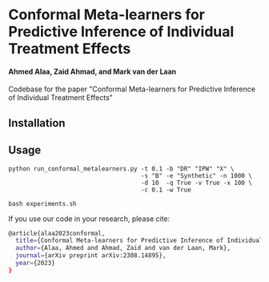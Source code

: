 # Conformal Meta-learners for Predictive Inference of Individual Treatment Effects
#### Ahmed Alaa, Zaid Ahmad, and Mark van der Laan
Codebase for the paper "Conformal Meta-learners for Predictive Inference of Individual Treatment Effects"

## Installation

## Usage

```
python run_conformal_metalearners.py -t 0.1 -b "DR" "IPW" "X" \
                                     -s "B" -e "Synthetic" -n 1000 \
                                     -d 10  -q True -v True -x 100 \
                                     -c 0.1 -w True
```

```
bash experiments.sh
```

If you use our code in your research, please cite:
```sh
@article{alaa2023conformal,
  title={Conformal Meta-learners for Predictive Inference of Individual Treatment Effects},
  author={Alaa, Ahmed and Ahmad, Zaid and van der Laan, Mark},
  journal={arXiv preprint arXiv:2308.14895},
  year={2023}
}
```
